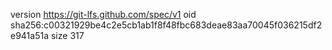 version https://git-lfs.github.com/spec/v1
oid sha256:c00321929be4c2e5cb1ab1f8f48fbc683deae83aa70045f036215df2e941a51a
size 317
